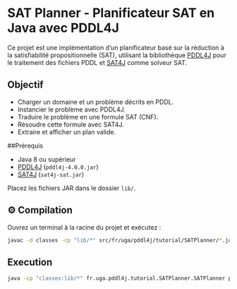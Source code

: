 # SAT Planner - Planificateur SAT en Java avec PDDL4J

Ce projet est une implémentation d’un planificateur basé sur la réduction à la satisfiabilité propositionnelle (SAT), utilisant la bibliothèque [PDDL4J](http://pddl4j.imag.fr) pour le traitement des fichiers PDDL et [SAT4J](https://www.sat4j.org/) comme solveur SAT.

## Objectif

- Charger un domaine et un problème décrits en PDDL.
- Instancier le problème avec PDDL4J.
- Traduire le problème en une formule SAT (CNF).
- Résoudre cette formule avec SAT4J.
- Extraire et afficher un plan valide.

##Prérequis

- Java 8 ou supérieur
- [PDDL4J](http://pddl4j.imag.fr/download.html) (`pddl4j-4.0.0.jar`)
- [SAT4J](https://www.sat4j.org/download.html) (`sat4j-sat.jar`)

Placez les fichiers JAR dans le dossier `lib/`.

## ⚙️ Compilation

Ouvrez un terminal à la racine du projet et exécutez :

```bash
javac -d classes -cp "lib/*" src/fr/uga/pddl4j/tutorial/SATPlanner/*.java
```
## Execution
```bash
java -cp "classes:lib/*" fr.uga.pddl4j.tutorial.SATPlanner.SATPlanner pddl/domain.pddl pddl/problem.pddl

```

